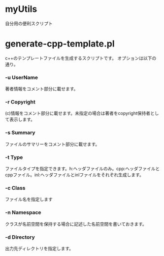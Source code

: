 myUtils
=======

自分用の便利スクリプト

# generate-cpp-template.pl
c++のテンプレートファイルを生成するスクリプトです。
オプションは以下の通り。
### -u UserName
著者情報をコメント部分に載せます。
### -r Copyright
(c)情報をコメント部分に載せます。未指定の場合は著者をcopyright保持者として表示します。
### -s Summary
ファイルのサマリーをコメント部分に載せます。
### -t Type
ファイルタイプを指定できます。h:ヘッダファイルのみ。cpp:ヘッダファイルとcppファイル。inl:ヘッダファイルとinlファイルをそれぞれ生成します。
### -c Class
ファイル名を指定します
### -n Namespace
クラスが名前空間を保持する場合に記述した名前空間を書いておきます。
### -d Directory
出力先ディレクトリを指定します。
